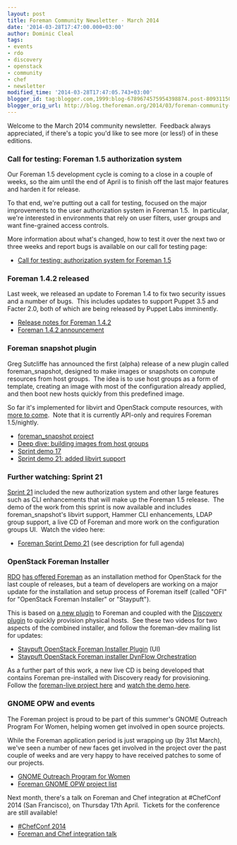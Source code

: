 ```yaml
---
layout: post
title: Foreman Community Newsletter - March 2014
date: '2014-03-28T17:47:00.000+03:00'
author: Dominic Cleal
tags:
- events
- rdo
- discovery
- openstack
- community
- chef
- newsletter
modified_time: '2014-03-28T17:47:05.743+03:00'
blogger_id: tag:blogger.com,1999:blog-6789674575954398874.post-8093115082349561572
blogger_orig_url: http://blog.theforeman.org/2014/03/foreman-community-newsletter-march-2014.html
---
```


Welcome to the March 2014 community newsletter.  Feedback always
appreciated, if there's a topic you'd like to see more (or less!) of in
these editions.  
  
<!--more-->

### Call for testing: Foreman 1.5 authorization system

Our Foreman 1.5 development cycle is coming to a close in a couple of
weeks, so the aim until the end of April is to finish off the last major
features and harden it for release.  
  
To that end, we're putting out a call for testing, focused on the major
improvements to the user authorization system in Foreman 1.5.  In
particular, we're interested in environments that rely on user filters,
user groups and want fine-grained access controls.  
  
More information about what's changed, how to test it over the next two
or three weeks and report bugs is available on our call for testing
page:  

-   [Call for testing: authorization system for Foreman
    1.5](http://projects.theforeman.org/projects/foreman/wiki/Auth_testing_for_Foreman_15)

  

### Foreman 1.4.2 released

Last week, we released an update to Foreman 1.4 to fix two security
issues and a number of bugs.  This includes updates to support Puppet
3.5 and Facter 2.0, both of which are being released by Puppet Labs
imminently.  

-   [Release notes for Foreman
    1.4.2](http://theforeman.org/manuals/1.4/index.html#Releasenotesfor1.4.2)
-   [Foreman 1.4.2
    announcement](https://groups.google.com/forum/#!msg/foreman-announce/WxOExE8Z2Ig/vmkM6fWXp4UJ)

  

### Foreman snapshot plugin

Greg Sutcliffe has announced the first (alpha) release of a new plugin
called foreman\_snapshot, designed to make images or snapshots on
compute resources from host groups.  The idea is to use host groups as a
form of template, creating an image with most of the configuration
already applied, and then boot new hosts quickly from this predefined
image.  
  
So far it's implemented for libvirt and OpenStack compute resources,
with [more to
come](http://projects.theforeman.org/projects/snaphost/issues).  Note
that it is currently API-only and requires Foreman 1.5/nightly.  

-   [foreman\_snapshot
    project](https://github.com/theforeman/foreman_snapshot)
-   [Deep dive: building images from host
    groups](https://www.youtube.com/watch?v=YNuQsTAdGds)
-   [Sprint demo
    17](http://www.youtube.com/watch?v=aCs-QCQopU0&feature=share&t=24m44s)
-   [Sprint demo 21: added libvirt
    support](http://www.youtube.com/watch?v=w5asB2vhwyM&feature=share&t=7m34s)

  

### Further watching: Sprint 21

[Sprint
21](https://groups.google.com/d/msg/foreman-dev/GnqKhZNN8Vo/VkZ6xNgKfGMJ)
included the new authorization system and other large features such as
CLI enhancements that will make up the Foreman 1.5 release.  The demo of
the work from this sprint is now available and includes
foreman\_snapshot's libvirt support, Hammer CLI enhancements, LDAP group
support, a live CD of Foreman and more work on the configuration groups
UI.  Watch the video here:  

-   [Foreman Sprint Demo
    21](https://www.youtube.com/watch?v=w5asB2vhwyM) (see description
    for full agenda)

  

### OpenStack Foreman Installer

[RDO](http://openstack.redhat.com/) [has offered
Foreman](http://openstack.redhat.com/Deploying_RDO_using_Foreman) as an
installation method for OpenStack for the last couple of releases, but a
team of developers are working on a major update for the installation
and setup process of Foreman itself (called "OFI" for "OpenStack Foreman
Installer" or "Staypuft").  
  
This is based on [a new plugin](https://github.com/theforeman/staypuft)
to Foreman and coupled with the [Discovery
plugin](https://github.com/theforeman/foreman_discovery) to quickly
provision physical hosts.  See these two videos for two aspects of the
combined installer, and follow the foreman-dev mailing list for
updates:  

-   [Staypuft OpenStack Foreman Installer
    Plugin](https://www.youtube.com/watch?v=xQa0OI0Nz60) (UI)
-   [Staypuft OpenStack Foreman installer DynFlow
    Orchestration](https://www.youtube.com/watch?v=EO1fgMDbETk)

As a further part of this work, a new live CD is being developed that
contains Foreman pre-installed with Discovery ready for provisioning. 
Follow the [foreman-live project
here](https://github.com/theforeman/foreman-live) and [watch the demo
here](http://www.youtube.com/watch?v=w5asB2vhwyM&feature=share&t=38m12s).  
  

### GNOME OPW and events

The Foreman project is proud to be part of this summer's GNOME Outreach
Program For Women, helping women get involved in open source
projects.   
  
While the Foreman application period is just wrapping up (by 31st
March), we've seen a number of new faces get involved in the project
over the past couple of weeks and are very happy to have received
patches to some of our projects.  

-   [GNOME Outreach Program for Women](https://gnome.org/opw/)
-   [Foreman GNOME OPW project
    list](http://theforeman.org/gnomeopw.html)

Next month, there's a talk on Foreman and Chef integration at \#ChefConf
2014 (San Francisco), on Thursday 17th April.  Tickets for the
conference are still available!  

-   [\#ChefConf 2014](http://chefconf.opscode.com/chefconf/)
-   [Foreman and Chef integration
    talk](http://chefconf2014.busyconf.com/schedule#activity_5310c9dfc26563548c000093)
